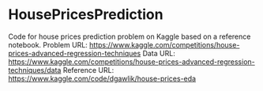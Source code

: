 # HousePricesPrediction
Code for house prices prediction problem on Kaggle based on a reference notebook.
Problem URL: https://www.kaggle.com/competitions/house-prices-advanced-regression-techniques
Data URL: https://www.kaggle.com/competitions/house-prices-advanced-regression-techniques/data
Reference URL: https://www.kaggle.com/code/dgawlik/house-prices-eda
